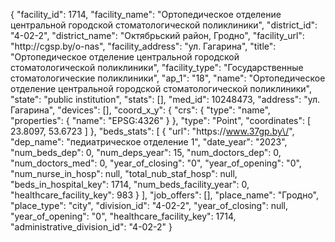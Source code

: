 {
    "facility_id": 1714,
    "facility_name": "Ортопедическое отделение центральной городской стоматологической поликлиники",
    "district_id": "4-02-2",
    "district_name": "Октябрьский район, Гродно",
    "facility_url": "http:\/\/cgsp.by\/o-nas",
    "facility_address": "ул. Гагарина",
    "title": "Ортопедическое отделение центральной городской стоматологической поликлиники",
    "facility_type": "Государственные стоматологические поликлиники",
    "ap_1": "18",
    "name": "Ортопедическое отделение центральной городской стоматологической поликлиники",
    "state": "public institution",
    "stats": [],
    "med_id": 10248473,
    "address": "ул. Гагарина",
    "devices": [],
    "coord_x_y": {
        "crs": {
            "type": "name",
            "properties": {
                "name": "EPSG:4326"
            }
        },
        "type": "Point",
        "coordinates": [
            23.8097,
            53.6723
        ]
    },
    "beds_stats": [
        {
            "url": "https:\/\/www.37gp.by\/",
            "dep_name": "педиатрическое отделение 1",
            "date_year": "2023",
            "num_beds_dep": 0,
            "num_deps_year": 15,
            "num_doctors_dep": 0,
            "num_doctors_med": 0,
            "year_of_closing": "0",
            "year_of_opening": "0",
            "num_nurse_in_hosp": null,
            "total_nub_staf_hosp": null,
            "beds_in_hospital_key": 1714,
            "num_beds_facility_year": 0,
            "healthcare_facility_key": 983
        }
    ],
    "job_offers": [],
    "place_name": "Гродно",
    "place_type": "city",
    "division_id": "4-02-2",
    "year_of_closing": null,
    "year_of_opening": "0",
    "healthcare_facility_key": 1714,
    "administrative_division_id": "4-02-2"
}